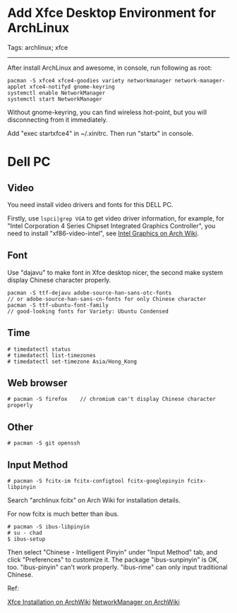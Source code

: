 # Add Xfce Desktop Environment for ArchLinux
Tags: archlinux; xfce

------

After install ArchLinux and awesome, in console, run following as root:

```
pacman -S xfce4 xfce4-goodies variety networkmanager network-manager-applet xfce4-notifyd gnome-keyring
systemctl enable NetworkManager
systemctl start NetworkManager
```

Without gnome-keyring, you can find wireless hot-point, but you will disconnecting from it immediately.

Add "exec startxfce4" in ~/.xinitrc. Then run "startx" in console.

# Dell PC

## Video

You need install video drivers and fonts for this DELL PC.

Firstly, use `lspci|grep VGA` to get video driver information, for example,
for "Intel Corporation 4 Series Chipset Integrated Graphics Controller",
you need to install "xf86-video-intel",
see [Intel Graphics on Arch Wiki](https://wiki.archlinux.org/index.php/Intel_Graphics#Installation).

## Font

Use "dajavu" to make font in Xfce desktop nicer,
the second make system display Chinese character properly.

```
pacman -S ttf-dejavu adobe-source-han-sans-otc-fonts
// or adobe-source-han-sans-cn-fonts for only Chinese character
pacman -S ttf-ubuntu-font-family
// good-looking fonts for Variety: Ubuntu Condensed
```

## Time

    # timedatectl status
    # timedatectl list-timezones
    # timedatectl set-timezone Asia/Hong_Kong

## Web browser

    # pacman -S firefox    // chromium can't display Chinese character properly

## Other

    # pacman -S git openssh

## Input Method

    # pacman -S fcitx-im fcitx-configtool fcitx-googlepinyin fcitx-libpinyin

Search "archlinux fcitx" on Arch Wiki for installation details.

For now fcitx is much better than ibus.

    # pacman -S ibus-libpinyin
    # su - chad
    $ ibus-setup

Then select "Chinese - Intelligent Pinyin" under "Input Method" tab, and click "Preferences" to customize it.
The package "ibus-sunpinyin" is OK, too.
"ibus-pinyin" can't work properly.
"ibus-rime" can only input traditional Chinese.

Ref:

[Xfce Installation on ArchWiki](https://wiki.archlinux.org/index.php/xfce#Installation)
[NetworkManager on ArchWiki](https://wiki.archlinux.org/index.php/NetworkManager)
